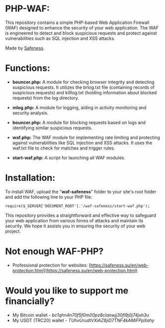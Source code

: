 # PHP-WAF:
This repository contains a simple PHP-based Web Application Firewall (WAF) designed to enhance the security of your web application. The WAF is engineered to detect and block suspicious requests and protect against vulnerabilities such as SQL injection and XSS attacks. 

Made by [Safeness](https://safeness.su).

# Functions:
- **bouncer.php:** A module for checking browser integrity and detecting suspicious requests. It utilizes the brlog.txt file (containing records of suspicious requests) and killlog.txt (holding information about blocked requests) from the log directory.

- **mlog.php:** A module for logging, aiding in activity monitoring and security analysis.

- **bouncer.php:** A module for blocking requests based on logs and identifying similar suspicious requests.

- **waf.php:** The WAF module for implementing rate limiting and protecting against vulnerabilities like SQL injection and XSS attacks. It uses the waf.txt file to check for matches and trigger rules.

- **start-waf.php:** A script for launching all WAF modules.

# Installation:
To install WAF, upload the "**waf-safeness**" folder to your site's root folder and add the following line to your PHP file:

    require($_SERVER['DOCUMENT_ROOT'].'/waf-safeness/start-waf.php');

This repository provides a straightforward and effective way to safeguard your web application from various forms of attacks and maintain its security. We hope it assists you in ensuring the security of your web project.

# Not enough WAF-PHP?
* Professional protection for websites:
[https://safeness.su/en/web-protection.html](https://safeness.su/en/web-protection.html)

# Would you like to support me financially?
* My Bitcoin wallet - *bc1qhn4n70f5f0m00pz8clanwjj30fl9j0j74jxh3u*
* My USDT (TRC20) wallet - *TUhvUrudtVXiAZ8jiD7TNF4kAMiFPpXahy*
